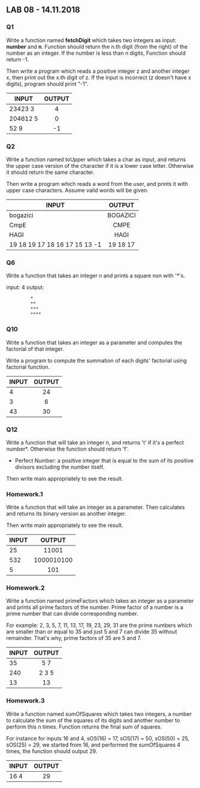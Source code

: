 
## LAB 08 - 14.11.2018




###  Q1

Write a function named **fetchDigit** which takes two integers as input: **number** and **n**. 
Function should return the n.th digit (from the right) of the number as an integer. 
If the number is less than n digits, Function should return -1. 

 Then write a program which reads a positive integer z and another integer x, then print out the x.th digit of z. 
 If the input is incorrect (z doesn't have x digits), program should print "-1". 
  
    
| INPUT      | OUTPUT    |         
| ---------  |:---------:| 
| 23423 3      | 4| 
| 204612 5      | 0 | 
| 52 9      | -1| 





### Q2
Write a function named toUpper which takes a char as input, and returns the upper case version of the character if it is a lower case letter. Otherwise it should return the same character. 

 Then write a program which reads a word from the user, and prints it with upper case characters. Assume valid words will be given. 


| INPUT      | OUTPUT    |         
| ---------  |:---------:| 
| bogazici | BOGAZICI | 
| CmpE     |  CMPE | 
| HAGI     | HAGI| 
| 19 18 19 17 18 16 17 15 13 -1      | 19 18 17 | 



### Q6

Write a function that takes an integer n and prints a square nxn with '*'s.

  input: 4
  output: 
  
             *
             **
             ***
             ****  
                  
                  


### Q10
Write a function that takes an integer as a parameter and computes the factorial of that integer.

Write a program to compute  the summation of each digits' factorial using factorial function. 


| INPUT      | OUTPUT    |         
| ---------  |:---------:| 
| 4 | 24 | 
| 3     |  6 | 
| 43     | 30| 


### Q12

Write a function that will take an integer n, and returns 't' if it's a perfect number*. Otherwise the function should return 'f'. 

 * Perfect Number: a positive integer that is equal to the sum of its positive divisors excluding the number itself. 

 Then write main appropriately to see the result. 

### Homework.1

Write a function that will take an integer as a parameter. Then calculates and returns its binary version as another integer. 

 Then write main appropriately to see the result.
 
 | INPUT      | OUTPUT    |         
| ---------  |:---------:| 
| 25 | 11001 | 
| 532    |  1000010100 | 
| 5     | 101| 


### Homework.2

Write a function named primeFactors which takes an integer as a parameter and prints all prime factors of the number. Prime factor of a number is a prime number that can divide corresponding number.

For example:  2, 3, 5, 7, 11, 13, 17, 19, 23, 29, 31 are the prime numbers which are smaller than or equal to 35 and just 5 and 7 can divide 35 without remainder. That's why, prime factors of 35 are 5 and 7.

 | INPUT      | OUTPUT    |         
| ---------  |:---------:| 
| 35 | 5 7 | 
| 240 |  2 3 5 | 
| 13    | 13 | 



### Homework.3

Write a function named sumOfSquares which takes two integers, a number to calculate the sum of the squares of its digits and another number to perform this n times. Function returns the final sum of squares.

For instance for inputs 16 and 4,  sOS(16) = 17, sOS(17) = 50, sOS(50) = 25, sOS(25) = 29, we started from 16, and performed the sumOfSquares 4 times, the function should output 29.



 | INPUT      | OUTPUT    |         
| ---------  |:---------:| 
| 16 4 | 29 | 


